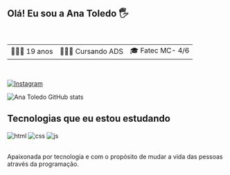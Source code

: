 ## Olá! Eu sou a Ana Toledo 🖐️
<br>
                  
<div align="center">
   <table>
      <tr>        
         <td>🙋🏾‍♀️ 19 anos</td>
         <td>👩🏾‍💻 Cursando ADS</td>
         <td>🎓 Fatec MC- 4/6</td>
      </tr>
   </table>
</div>

<br> 



[![Instagram](https://img.shields.io/badge/Instagram-E4405F?style=for-the-badge&logo=instagram&logoColor=white)](https://www.instagram.com/anatoledox/)


![Ana Toledo GitHub stats](https://github-readme-stats.vercel.app/api?username=anatoledo01&show_icons=true&theme=radical)

     


## Tecnologias que eu estou estudando

<div style="display: inline_block">
  <img align="center" alt="html" src="https://img.shields.io/badge/HTML5-E34F26?style=for-the-badge&logo=html5&logoColor=white" />
  <img align="center" alt="css" src="https://img.shields.io/badge/CSS3-1572B6?style=for-the-badge&logo=css3&logoColor=white" />
  <img align="center" alt="js" src="https://img.shields.io/badge/JavaScript-F7DF1E?style=for-the-badge&logo=javascript&logoColor=black" />
  
</div><br/>

Apaixonada por tecnologia e com o propósito de  mudar a vida das pessoas através da programação.


